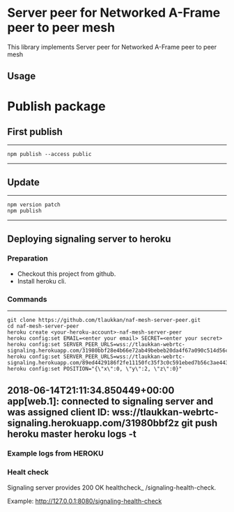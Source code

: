 # Server peer for Networked A-Frame peer to peer mesh

This library implements Server peer for Networked A-Frame peer to peer mesh

## Usage

# Publish package

## First publish

---
    npm publish --access public
---

## Update

---
    npm version patch
    npm publish
---

## Deploying signaling server to heroku

### Preparation 

* Checkout this project from github.
* Install heroku cli.

### Commands

---
    git clone https://github.com/tlaukkan/naf-mesh-server-peer.git
    cd naf-mesh-server-peer
    heroku create <your-heroku-account>-naf-mesh-server-peer
    heroku config:set EMAIL=<enter your email> SECRET=<enter your secret>
    heroku config:set SERVER_PEER_URLS=wss://tlaukkan-webrtc-signaling.herokuapp.com/31980bbf28e4b66e72ab49bebeb20da4f67a090c514d56c549f26caaf65a076c
    heroku config:set SERVER_PEER_URLS=wss://tlaukkan-webrtc-signaling.herokuapp.com/89ed4429186f2fe11150fc35f3c0c591ebed7b56c3ae443ed3129285bd3b533d
    heroku config:set POSITION="{\"x\":0, \"y\":2, \"z\":0}"
    
2018-06-14T21:11:34.850449+00:00 app[web.1]: connected to signaling server and was assigned client ID: wss://tlaukkan-webrtc-signaling.herokuapp.com/31980bbf2z
    git push heroku master
    heroku logs -t
---

### Example logs from HEROKU

### Healt check
Signaling server provides 200 OK healthcheck_ /signaling-health-check.

Example: http://127.0.0.1:8080/signaling-health-check

